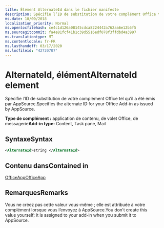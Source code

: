 ```yaml
---
title: Élément AlternateId dans le fichier manifeste
description: Spécifie l’ID de substitution de votre complément Office tel qu’il a été émis par AppSource.
ms.date: 10/09/2018
localization_priority: Normal
ms.openlocfilehash: ce4c1d126a08145cdca8224442a762aa6e12b5f5
ms.sourcegitcommit: fa4e81fcf41b1c39d5516edf078f3ffdbd4a3997
ms.translationtype: MT
ms.contentlocale: fr-FR
ms.lasthandoff: 03/17/2020
ms.locfileid: "42720707"
---
```

# <a name="alternateid-element"></a><span data-ttu-id="63f98-103">AlternateId, élément</span><span class="sxs-lookup"><span data-stu-id="63f98-103">AlternateId element</span></span>

<span data-ttu-id="63f98-104">Spécifie l’ID de substitution de votre complément Office tel qu’il a été émis par AppSource.</span><span class="sxs-lookup"><span data-stu-id="63f98-104">Specifies the alternate ID for your Office Add-in as issued by AppSource.</span></span>

<span data-ttu-id="63f98-105">**Type de complément :** application de contenu, de volet Office, de messagerie</span><span class="sxs-lookup"><span data-stu-id="63f98-105">**Add-in type:** Content, Task pane, Mail</span></span>

## <a name="syntax"></a><span data-ttu-id="63f98-106">Syntaxe</span><span class="sxs-lookup"><span data-stu-id="63f98-106">Syntax</span></span>

```XML
<AlternateId>string </AlternateId>
```

## <a name="contained-in"></a><span data-ttu-id="63f98-107">Contenu dans</span><span class="sxs-lookup"><span data-stu-id="63f98-107">Contained in</span></span>

[<span data-ttu-id="63f98-108">OfficeApp</span><span class="sxs-lookup"><span data-stu-id="63f98-108">OfficeApp</span></span>](officeapp.md)

## <a name="remarks"></a><span data-ttu-id="63f98-109">Remarques</span><span class="sxs-lookup"><span data-stu-id="63f98-109">Remarks</span></span>

<span data-ttu-id="63f98-110">Vous ne créez pas cette valeur vous-même ; elle est attribuée à votre complément lorsque vous l’envoyez à AppSource.</span><span class="sxs-lookup"><span data-stu-id="63f98-110">You don't create this value yourself; it is assigned to your add-in when you submit it to AppSource.</span></span>

